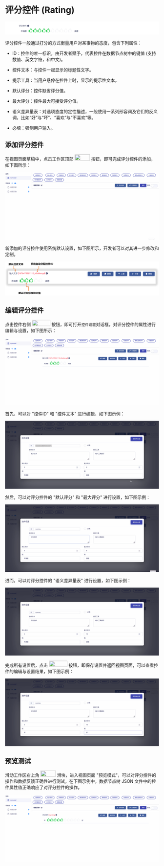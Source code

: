 # 评分控件 (Rating)

![Matrix.OS](../../../../../media/os/tools/modelview/showrating.gif "评分控件")

评分控件一般通过打分的方式衡量用户对某事物的态度，包含下列属性：

* ID：控件的唯一标识，由开发者赋予，代表控件在数据节点树中的键值 (支持数值、英文字符，和中文)。

* 控件文本：与控件一起显示的标题性文字。

* 提示工具：当用户悬停在控件上时，显示的提示性文本。

* 默认评分：控件缺省评分值。

* 最大评分：控件最大可接受评分值。

* 语义差异量表：对选项态度的定性描述，一般使用一系列形容词及它们的反义词，比如“好”与“坏”、“喜欢”与“不喜欢”等。

* 必填：强制用户输入。


## 添加评分控件

在视图页面草稿中，点击工作区顶部 <img src="./././././media/logo/controlrating.png" width="50" height="20"> 按钮，即可完成评分控件的添加，如下图所示：

![Matrix.OS](../../../../../media/os/tools/modelview/addrating.gif "添加评分控件")

新添加的评分控件使用系统默认设置，如下图所示，开发者可以对其进一步修改和定制。

![Matrix.OS](../../../../../media/os/tools/modelview/addrating.png "评分控件默认设置")

## 编辑评分控件

点击控件右侧 <img src="./././././media/logo/editcontrol.png" width="60" height="20"> 按钮，即可打开`控件设置`对话框，对评分控件的属性进行编辑与设置，如下图所示：

![Matrix.OS](../../../../../media/os/tools/modelview/editrating1.gif "编辑评分控件 - 打开控件设置对话框")

首先，可以对 "控件ID" 和 "控件文本" 进行编辑，如下图示例：

![Matrix.OS](../../../../../media/os/tools/modelview/editrating2.gif "编辑评分控件 - 控件ID与文本编辑")

然后，可以对评分控件的 "默认评分" 和 "最大评分" 进行设置，如下图示例：

![Matrix.OS](../../../../../media/os/tools/modelview/editrating3.gif "编辑评分控件 - 设置默认和最大评分")

进而，可以对评分控件的 "语义差异量表" 进行设置，如下图示例：

![Matrix.OS](../../../../../media/os/tools/modelview/editrating4.gif "编辑评分控件 - 设置语义差异量表")

完成所有设置后，点击 <img src="./././././media/logo/saveclose.png" width="60" height="20"> 按钮，即保存设置并返回视图页面，可以查看控件的编辑与设置结果，如下图示例：

![Matrix.OS](../../../../../media/os/tools/modelview/editrating5.gif "编辑评分控件 - 保存控件设置")

## 预览测试

滑动工作区右上角 <img src="./././././media/logo/previewmv.png" width="50" height="20"> 滑块，进入视图页面 "预览模式"，可以对评分控件的操作和数据反馈正确性进行测试，在下图示例中，数据节点树 JSON 文件中的控件属性值正确响应了对评分控件的操作。

![Matrix.OS](../../../../../media/os/tools/modelview/testrating.gif "测试评分控件")